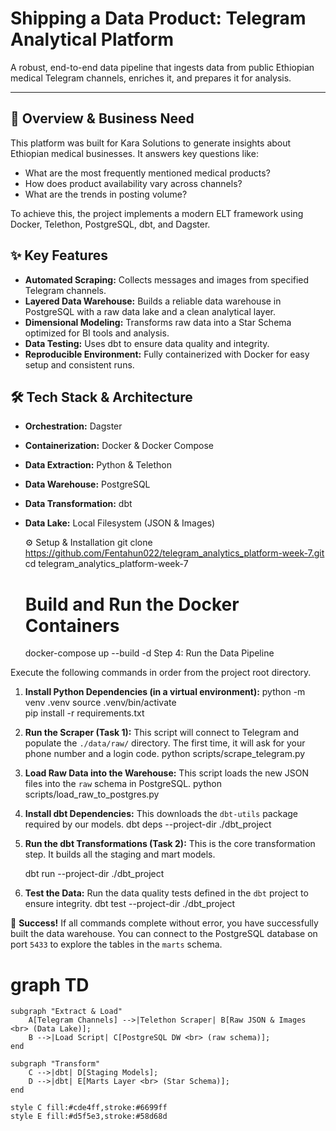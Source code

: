 # Shipping a Data Product: Telegram Analytical Platform

A robust, end-to-end data pipeline that ingests data from public Ethiopian medical Telegram channels, enriches it, and prepares it for analysis.

---

## 🚀 Overview & Business Need

This platform was built for Kara Solutions to generate insights about Ethiopian medical businesses. It answers key questions like:
- What are the most frequently mentioned medical products?
- How does product availability vary across channels?
- What are the trends in posting volume?

To achieve this, the project implements a modern ELT framework using Docker, Telethon, PostgreSQL, dbt, and Dagster.

## ✨ Key Features

- **Automated Scraping:** Collects messages and images from specified Telegram channels.
- **Layered Data Warehouse:** Builds a reliable data warehouse in PostgreSQL with a raw data lake and a clean analytical layer.
- **Dimensional Modeling:** Transforms raw data into a Star Schema optimized for BI tools and analysis.
- **Data Testing:** Uses dbt to ensure data quality and integrity.
- **Reproducible Environment:** Fully containerized with Docker for easy setup and consistent runs.

## 🛠️ Tech Stack & Architecture

- **Orchestration:** Dagster
- **Containerization:** Docker & Docker Compose
- **Data Extraction:** Python & Telethon
- **Data Warehouse:** PostgreSQL
- **Data Transformation:** dbt
- **Data Lake:** Local Filesystem (JSON & Images)


    ⚙️ Setup & Installation
  git clone https://github.com/Fentahun022/telegram_analytics_platform-week-7.git
 cd telegram_analytics_platform-week-7

  # Build and Run the Docker Containers
  docker-compose up --build -d
Step 4: Run the Data Pipeline

Execute the following commands in order from the project root directory.

1.  **Install Python Dependencies (in a virtual environment):**
    python -m venv .venv
    source .venv/bin/activate  
    pip install -r requirements.txt


2.  **Run the Scraper (Task 1):**
    This script will connect to Telegram and populate the `./data/raw/` directory. The first time, it will ask for your phone number and a login code.
    python scripts/scrape_telegram.py


3.  **Load Raw Data into the Warehouse:**
    This script loads the new JSON files into the `raw` schema in PostgreSQL.
    python scripts/load_raw_to_postgres.py
 

4.  **Install dbt Dependencies:**
    This downloads the `dbt-utils` package required by our models.
    dbt deps --project-dir ./dbt_project
 

5.  **Run the dbt Transformations (Task 2):**
    This is the core transformation step. It builds all the staging and mart models.
 
    dbt run --project-dir ./dbt_project


6.  **Test the Data:**
    Run the data quality tests defined in the `dbt` project to ensure integrity.
    dbt test --project-dir ./dbt_project


🎉 **Success!** If all commands complete without error, you have successfully built the data warehouse. You can connect to the PostgreSQL database on port `5433` to explore the tables in the `marts` schema.




#  graph TD
    subgraph "Extract & Load"
        A[Telegram Channels] -->|Telethon Scraper| B[Raw JSON & Images <br> (Data Lake)];
        B -->|Load Script| C[PostgreSQL DW <br> (raw schema)];
    end

    subgraph "Transform"
        C -->|dbt| D[Staging Models];
        D -->|dbt| E[Marts Layer <br> (Star Schema)];
    end

    style C fill:#cde4ff,stroke:#6699ff
    style E fill:#d5f5e3,stroke:#58d68d
